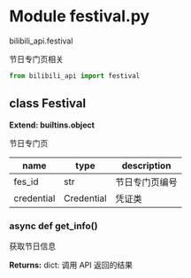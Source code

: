 # Module festival.py


bilibili_api.festival

节日专门页相关


``` python
from bilibili_api import festival
```

## class Festival

**Extend: builtins.object**

节日专门页


| name | type | description |
| - | - | - |
| fes_id | str | 节日专门页编号 |
| credential | Credential | 凭证类 |


### async def get_info()

获取节日信息



**Returns:** dict: 调用 API 返回的结果





